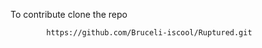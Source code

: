 To contribute clone the repo
            
            https://github.com/Bruceli-iscool/Ruptured.git
  
